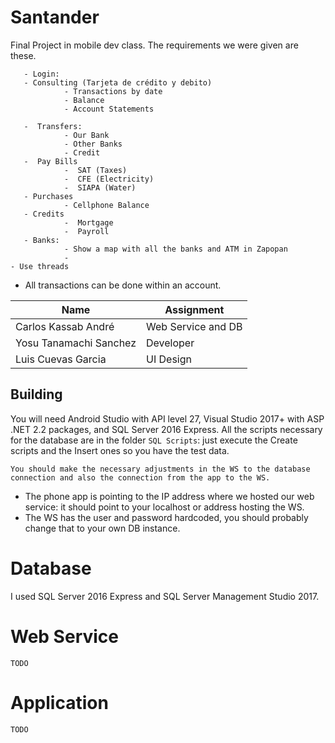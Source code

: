 # Santander
Final Project in mobile dev class. The requirements we were given are these.





       - Login:
       - Consulting (Tarjeta de crédito y debito)
                - Transactions by date
                - Balance
                - Account Statements
              
       -  Transfers:
                - Our Bank
                - Other Banks
                - Credit
       -  Pay Bills
                -  SAT (Taxes)
                -  CFE (Electricity)
                -  SIAPA (Water)
       - Purchases
                - Cellphone Balance
       - Credits
                -  Mortgage
                -  Payroll
       - Banks:
                - Show a map with all the banks and ATM in Zapopan
                - 
	- Use threads


   
                
- All transactions can be done within an account.



Name | Assignment
------------ | -------------
Carlos Kassab André| Web Service and DB
Yosu Tanamachi Sanchez| Developer
Luis Cuevas Garcia | UI Design
## Building

You will need Android Studio with API level 27, Visual Studio 2017+ with ASP .NET 2.2 packages, and SQL Server 2016 Express.
All  the scripts necessary for the database are in the folder `SQL Scripts`: just execute the Create scripts and the Insert ones so you have the test data.

`You should make the necessary adjustments in the WS to the database connection and also the connection from the app to the WS.`
- The phone app is pointing to the IP address where we hosted our web service: it should point to your localhost or address hosting the WS.
- The WS has the user and password hardcoded, you should probably change that to your own DB instance.

# Database

I used SQL Server 2016 Express and SQL Server Management Studio 2017. 

# Web Service
`TODO`

# Application
`TODO`



